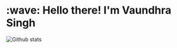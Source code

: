 <h1 align="left" id="vasundhrasingh25">:wave: Hello there! I'm Vaundhra Singh</h1>

<!--
**vasundhrasingh25/vasundhrasingh25** is a ✨ _special_ ✨ repository because its `README.md` (this file) appears on your GitHub profile.

Here are some ideas to get you started:


- 🔭 I’m currently working on ...
- 🌱 I’m currently learning ...
- 👯 I’m looking to collaborate on ...
- 🤔 I’m looking for help with ...
- 💬 Ask me about ...
- 📫 How to reach me: ...
- 😄 Pronouns: ...
- ⚡ Fun fact: ...
- -->

![Github stats](https://github-readme-stats.vercel.app/api?username=vasundhrasingh25)
